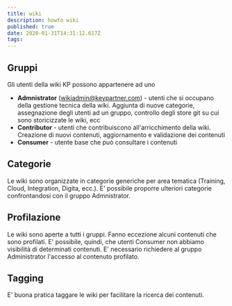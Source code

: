 ```yaml
---
title: wiki
description: howto wiki
published: true
date: 2020-01-31T14:31:12.617Z
tags: 
---
```


## Gruppi
Gli utenti della wiki KP possono appartenere ad uno  
- **Admnistrator** (wikiadmin@keypartner.com) - utenti che si occupano della gestione tecnica della wiki. Aggiunta di nuove categorie, assegnazione degli utenti ad un gruppo, controllo degli store git su cui sono storicizzate le wiki, ecc
- **Contributor** - utenti che contribuiscono all'arricchimento della wiki. Creazione di nuovi contenuti, aggiornamento e validazione dei contenuti
- **Consumer** - utente base che può consultare i contenuti
## Categorie
Le wiki sono organizzate in categorie generiche per area tematica (Training, Cloud, Integration, Digita, ecc.). E' possibile proporre ulteriori categorie confrontandosi con il gruppo Admnistrator.
## Profilazione
Le wiki sono aperte a tutti i gruppi. Fanno eccezione alcuni contenuti che sono profilati.
E' possibile, quindi, che utenti Consumer non abbiamo visibilità di determinati contenuti.
E' necessario richiedere al gruppo Administrator l'accesso al contenuto profilato.
## Tagging
E' buona pratica taggare le wiki per facilitare la ricerca dei contenuti.